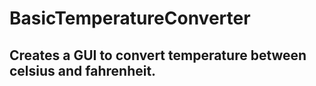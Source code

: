# BasicTemperatureConverter
## Creates a GUI to convert temperature between celsius and fahrenheit. 
